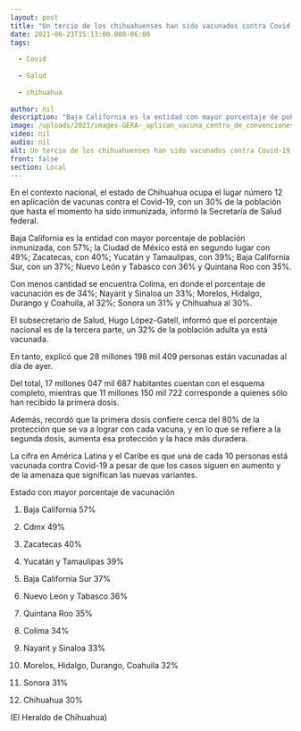 ```yaml
---
layout: post
title: "Un tercio de los chihuahuenses han sido vacunados contra Covid-19"
date: 2021-06-23T15:13:00.000-06:00
tags:
  
  - Covid
  
  - Salud
  
  - chihuahua
  
author: nil
description: "Baja California es la entidad con mayor porcentaje de población inmunizada con 57%"
image: /uploads/2021/images-GERA-_aplican_vacuna_centro_de_convenciones.jpg
video: nil
audio: nil
alt: Un tercio de los chihuahuenses han sido vacunados contra Covid-19
front: false
section: Local
---
```


En el contexto nacional, el estado de Chihuahua ocupa el lugar número 12 en aplicación de vacunas contra el Covid-19, con un 30% de la población que hasta el momento ha sido inmunizada, informó la Secretaría de Salud federal.

Baja California es la entidad con mayor porcentaje de población inmunizada, con 57%; la Ciudad de México está en segundo lugar con 49%; Zacatecas, con 40%; Yucatán y Tamaulipas, con 39%; Baja California Sur, con un 37%; Nuevo León y Tabasco con 36% y Quintana Roo con 35%.

Con menos cantidad se encuentra Colima, en donde el porcentaje de vacunación es de 34%; Nayarit y Sinaloa un 33%; Morelos, Hidalgo, Durango y Coahuila, al 32%; Sonora un 31% y Chihuahua al 30%.

El subsecretario de Salud, Hugo López-Gatell, informó que el porcentaje nacional es de la tercera parte, un 32% de la población adulta ya está vacunada.

En tanto, explicó que 28 millones 198 mil 409 personas están vacunadas al día de ayer.

Del total, 17 millones 047 mil 687 habitantes cuentan con el esquema completo, mientras que 11 millones 150 mil 722 corresponde a quienes sólo han recibido la primera dosis.

Además, recordó que la primera dosis confiere cerca del 80% de la protección que se va a lograr con cada vacuna, y en lo que se refiere a la segunda dosis, aumenta esa protección y la hace más duradera.

La cifra en América Latina y el Caribe es que una de cada 10 personas está vacunada contra Covid-19 a pesar de que los casos siguen en aumento y de la amenaza que significan las nuevas variantes.

Estado con mayor porcentaje de vacunación

1. Baja California 57%

2. Cdmx 49%

3. Zacatecas 40%

4. Yucatán y Tamaulipas 39%

5. Baja California Sur 37%

6. Nuevo León y Tabasco 36%

7. Quintana Roo 35%

8. Colima 34%

9. Nayarit y Sinaloa 33%

10. Morelos, Hidalgo, Durango, Coahuila 32%

11. Sonora 31%

12. Chihuahua 30%

(El Heraldo de Chihuahua)